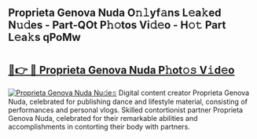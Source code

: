 ## Proprieta Genova Nuda O𝚗𝚕yf𝚊ns L𝚎a𝚔ed N𝚞𝚍es - Part-QOt P𝚑𝚘tos Vi𝚍𝚎o - H𝚘𝚝 Part L𝚎a𝚔s qPoMw

# <h2><a href="http://kfaitrb.oniu.top/?m=Proprieta+Genova+Nuda">🔗👉 🔴 Proprieta Genova Nuda P𝚑ot𝚘𝚜 V𝚒d𝚎o</a></h2>

[![Proprieta Genova Nuda Nu𝚍e𝚜](https://i.imgur.com/0qMVB7G.gif)](http://kfaitrb.oniu.top/?m=Proprieta+Genova+Nuda)
Digital content creator Proprieta Genova Nuda, celebrated for publishing dance and lifestyle material, consisting of performances and personal vlogs. Skilled contortionist partner Proprieta Genova Nuda, celebrated for their remarkable abilities and accomplishments in contorting their body with partners.  
